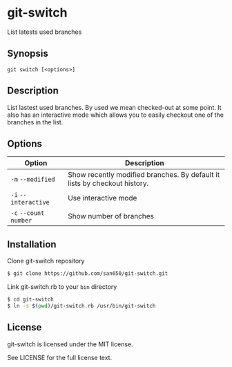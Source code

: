 # git-switch

List latests used branches

## Synopsis

```
git switch [<options>]
```

## Description

List lastest used branches. By used we mean checked-out at some point.
It also has an interactive mode which allows you to easily checkout one
of the branches in the list.

## Options

| Option                | Description                     |
|-----------------------|---------------------------------|
| `-m` `--modified`     | Show recently modified branches. By default it lists by checkout history. |
| `-i` `--interactive`  | Use interactive mode            |
| `-c` `--count number` | Show number of branches         |

## Installation

Clone git-switch repository

```sh
$ git clone https://github.com/san650/git-switch.git
```

Link git-switch.rb to your `bin` directory

```sh
$ cd git-switch
$ ln -s $(pwd)/git-switch.rb /usr/bin/git-switch
```

## License

git-switch is licensed under the MIT license.

See LICENSE for the full license text.
